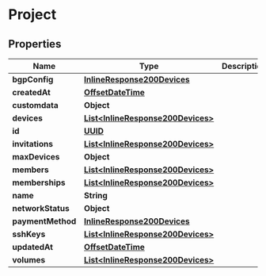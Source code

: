 
# Project

## Properties
Name | Type | Description | Notes
------------ | ------------- | ------------- | -------------
**bgpConfig** | [**InlineResponse200Devices**](InlineResponse200Devices.md) |  |  [optional]
**createdAt** | [**OffsetDateTime**](OffsetDateTime.md) |  |  [optional]
**customdata** | **Object** |  |  [optional]
**devices** | [**List&lt;InlineResponse200Devices&gt;**](InlineResponse200Devices.md) |  |  [optional]
**id** | [**UUID**](UUID.md) |  |  [optional]
**invitations** | [**List&lt;InlineResponse200Devices&gt;**](InlineResponse200Devices.md) |  |  [optional]
**maxDevices** | **Object** |  |  [optional]
**members** | [**List&lt;InlineResponse200Devices&gt;**](InlineResponse200Devices.md) |  |  [optional]
**memberships** | [**List&lt;InlineResponse200Devices&gt;**](InlineResponse200Devices.md) |  |  [optional]
**name** | **String** |  |  [optional]
**networkStatus** | **Object** |  |  [optional]
**paymentMethod** | [**InlineResponse200Devices**](InlineResponse200Devices.md) |  |  [optional]
**sshKeys** | [**List&lt;InlineResponse200Devices&gt;**](InlineResponse200Devices.md) |  |  [optional]
**updatedAt** | [**OffsetDateTime**](OffsetDateTime.md) |  |  [optional]
**volumes** | [**List&lt;InlineResponse200Devices&gt;**](InlineResponse200Devices.md) |  |  [optional]



